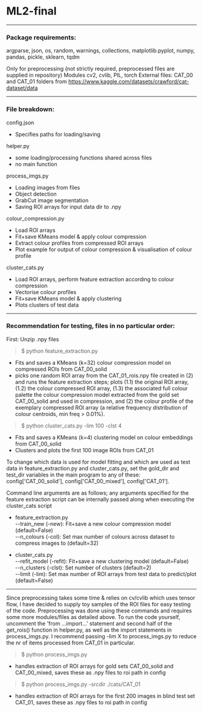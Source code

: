 # ML2-final

___
### Package requirements:  
argparse, json, os, random, warnings, collections, matplotlib.pyplot, numpy, pandas, pickle, sklearn, tqdm

Only for preprocessing (not strictly required, preprocessed files are supplied in repository)
Modules cv2, cvlib, PIL, torch
External files: CAT_00 and CAT_01 folders from https://www.kaggle.com/datasets/crawford/cat-dataset/data

___

### File breakdown:

config.json
* Specifies paths for loading/saving

helper.py  
* some loading/processing functions shared across files
* no main function

process_imgs.py  
* Loading images from files
* Object detection
* GrabCut image segmentation
* Saving ROI arrays for input data dir to .npy

colour_compression.py  
* Load ROI arrays
* Fit+save KMeans model & apply colour compression 
* Extract colour profiles from compressed ROI arrays
* Plot example for output of colour compression & visualisation of colour profile

cluster_cats.py  
* Load ROI arrays, perform feature extraction according to colour compression
* Vectorise colour profiles
* Fit+save KMeans model & apply clustering
* Plots clusters of test data

____

### Recommendation for testing, files in no particular order:  

First: Unzip .npy files

> $ python feature_extraction.py
* Fits and saves a KMeans (k=32) colour compression model on compressed ROIs from CAT_00_solid
* picks one random ROI array from the CAT_01_rois.npy file created in (2) and runs the feature extraction steps; plots (1.1) the original ROI array, (1.2) the colour compressed ROI array, (1.3) the associated full colour palette the colour compression model extracted from the gold set CAT_00_solid and used in compression, and (2) the colour profile of the exemplary compressed ROI array (a relative frequency distribution of colour centroids, min freq > 0.01%).


> $ python cluster_cats.py -lim 100 -clst 4
* Fits and saves a KMeans (k=4) clustering model on colour embeddings from CAT_00_solid
* Clusters and plots the first 100 image ROIs from CAT_01


To change which data is used for model fitting and which are used as test data in feature_extraction.py and cluster_cats.py, set the gold_dir and test_dir variables in the main program to any of these: config['CAT_00_solid'], config['CAT_00_mixed'], config['CAT_01'].

Command line arguments are as follows; any arguments specified for the feature extraction script can be internally passed along when executing the cluster_cats script

* feature_extraction.py  
--train_new (-new): Fit+save a new colour compression model (default=False)  
--n_colours (-col): Set max number of colours across dataset to compress images to (default=32)  

* cluster_cats.py  
--refit_model (-refit): Fit+save a new clustering model (default=False)  
--n_clusters (-clst): Set number of clusters (default=2)  
--limit (-lim): Set max number of ROI arrays from test data to predict/plot (default=False)  

___

Since preprocessing takes some time & relies on cv/cvlib which uses tensor flow, I have decided to supply toy samples of the ROI files for easy testing of the code. Preprocessing was done using these commands and requires some more modules/files as detailed above. To run the code yourself, uncomment the 'from ...import...' statement and second half of the get_rois() function in helper.py, as well as the import statements in process_imgs.py. I recommend passing -lim X to process_imgs.py to reduce the nr of items processed from CAT_01 in particular.

> $ python process_imgs.py  
* handles extraction of ROI arrays for gold sets CAT_00_solid and CAT_00_mixed, saves these as .npy files to roi path in config

> $ python process_imgs.py -srcdir ./cats/CAT_01
* handles extraction of ROI arrays for the first 200 images in blind test set CAT_01, saves these as .npy files to roi path in config
